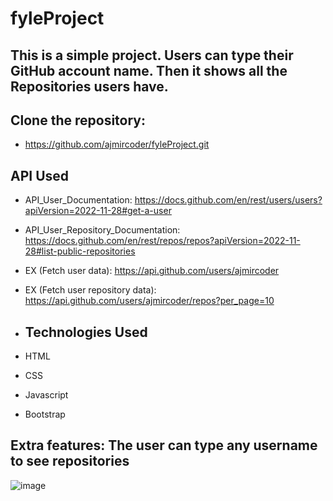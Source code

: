 # fyleProject

 ## This is a simple project. Users can type their GitHub account name. Then it shows all the Repositories users have.

## Clone the repository:

- https://github.com/ajmircoder/fyleProject.git

## API Used

- API_User_Documentation: https://docs.github.com/en/rest/users/users?apiVersion=2022-11-28#get-a-user

- API_User_Repository_Documentation: https://docs.github.com/en/rest/repos/repos?apiVersion=2022-11-28#list-public-repositories
 
- EX (Fetch user data): https://api.github.com/users/ajmircoder

- EX (Fetch user repository data): https://api.github.com/users/ajmircoder/repos?per_page=10
  
- ## Technologies Used
  
- HTML
- CSS
- Javascript
- Bootstrap

## Extra features: The user can type any username to see repositories

![image](https://github.com/ajmircoder/fyleProject/assets/127777945/78ce7eff-82a7-4757-9bd3-9907894a148e)

